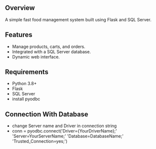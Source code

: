 ## Overview
A simple fast food management system built using Flask and SQL Server.

## Features
- Manage products, carts, and orders.
- Integrated with a SQL Server database.
- Dynamic web interface.

## Requirements
- Python 3.8+
- Flask
- SQL Server
- install pyodbc

## Connection With Database 
- change Server name and Driver in connection string 
- conn = pyodbc.connect('Driver={YourDriverName};'
                    'Server=YourServerName;'
                    'Database=DatabaseName;'
                    'Trusted_Connection=yes;')
  
